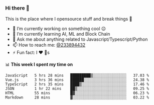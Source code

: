 ### Hi there 👋

<!--
**a233894432/a233894432** is a ✨ _special_ ✨ repository because its `README.md` (this file) appears on your GitHub profile.

Here are some ideas to get you started:

- 🔭 I’m currently working on ...
- 🌱 I’m currently learning ...
- 👯 I’m looking to collaborate on ...
- 🤔 I’m looking for help with ...
- 💬 Ask me about ...
- 📫 How to reach me: ...
- 😄 Pronouns: ...
- ⚡ Fun fact: ...
-->
 
 
This is the place where I opensource stuff and break things :rofl:

- 🔭 I’m currently working on something cool :wink:
- 🌱 I’m currently learning AI, ML and Block Chain
- 💬 Ask me about anything related to Javascript/Typescript/Python
- 📫 How to reach me: [@233894432](https://twitter.com/233894432)
- ⚡ Fun fact: I :heart: :dog:s

📊 **This week I spent my time on**
<!--START_SECTION:waka-->

```text
JavaScript   5 hrs 28 mins   █████████▒░░░░░░░░░░░░░░░   37.03 %
Vue.js       3 hrs 36 mins   ██████░░░░░░░░░░░░░░░░░░░   24.38 %
TypeScript   2 hrs 35 mins   ████▒░░░░░░░░░░░░░░░░░░░░   17.46 %
JSON         1 hr 22 mins    ██▒░░░░░░░░░░░░░░░░░░░░░░   09.25 %
HTML         55 mins         █▓░░░░░░░░░░░░░░░░░░░░░░░   06.23 %
Markdown     28 mins         ▓░░░░░░░░░░░░░░░░░░░░░░░░   03.22 %
```

<!--END_SECTION:waka-->
